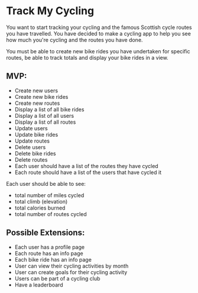 <h1>Track My Cycling</h1>
<p></p>
You want to start tracking your cycling and the famous Scottish cycle routes you have travelled. You have decided to make a cycling app to help you see how much you're cycling and the routes you have done.
<p></p>
You must be able to create new bike rides you have undertaken for specific routes, be able to track totals and display your bike rides in a view.   
<p></p>

<h2>MVP:</h2>
<p></p>
<ul>
<li>Create new users</li>
<li>Create new bike rides</li>
<li>Create new routes</li>
<li>Display a list of all bike rides</li>
<li>Display a list of all users</li>
<li>Display a list of all routes</li>
<li>Update users</li>
<li>Update bike rides</li>
<li>Update routes</li>
<li>Delete users</li>
<li>Delete bike rides</li>
<li>Delete routes</li>
<li>Each user should have a list of the routes they have cycled
<li>Each route should have a list of the users that have cycled it
</ul>
<p></p>
Each user should be able to see:
<ul><li>total number of miles cycled</li>
<li>total climb (elevation)</li>
<li>total calories burned</li>
<li>total number of routes cycled</li>
</ul>
<p></p>
<h2>Possible Extensions:</h2>
<ul>
<li>Each user has a profile page</li>
<li>Each route has an info page</li>
<li>Each bike ride has an info page</li>
<li>User can view their cycling activities by month</li>
<li>User can create goals for their cycling activity</li>
<li>Users can be part of a cycling club</li>
<li>Have a leaderboard</li>
</ul>
